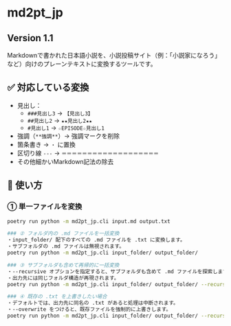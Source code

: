 # md2pt_jp
## Version 1.1

Markdownで書かれた日本語小説を、小説投稿サイト（例：「小説家になろう」など）向けのプレーンテキストに変換するツールです。

## ✅ 対応している変換

- 見出し：
  - `###見出し3` → `【見出し3】`
  - `##見出し2` → `★★見出し2★★`
  - `#見出し1` → `☆EPISODE☆見出し1`
- 強調（`**強調**`）→ 強調マークを削除
- 箇条書き → `・` に置換
- 区切り線 `---` → `＝＝＝＝＝＝＝＝＝＝＝＝＝＝＝＝＝＝＝`
- その他細かいMarkdown記法の除去

## 🚀 使い方

### ① 単一ファイルを変換

```bash
poetry run python -m md2pt_jp.cli input.md output.txt

### ② フォルダ内の .md ファイルを一括変換
・input_folder/ 配下のすべての .md ファイルを .txt に変換します。
・サブフォルダの .md ファイルは無視されます。
poetry run python -m md2pt_jp.cli input_folder/ output_folder/

### ③ サブフォルダも含めて再帰的に一括変換
・--recursive オプションを指定すると、サブフォルダも含めて .md ファイルを探索します。
・出力先には同じフォルダ構造が再現されます。
poetry run python -m md2pt_jp.cli input_folder/ output_folder/ --recursive

### ④ 既存の .txt を上書きしたい場合
・デフォルトでは、出力先に同名の .txt があると処理は中断されます。
・--overwrite をつけると、既存ファイルを強制的に上書きします。
poetry run python -m md2pt_jp.cli input_folder/ output_folder/ --recursive --overwrite

